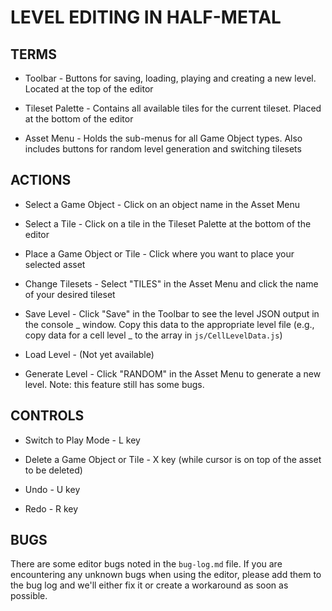 # LEVEL EDITING IN HALF-METAL

## TERMS

- Toolbar - Buttons for saving, loading, playing and creating a new level. Located at the top of the editor

- Tileset Palette - Contains all available tiles for the current tileset. Placed at the bottom of the editor

- Asset Menu - Holds the sub-menus for all Game Object types. Also includes buttons for random level generation and switching tilesets

## ACTIONS

- Select a Game Object - Click on an object name in the Asset Menu

- Select a Tile - Click on a tile in the Tileset Palette at the bottom of the editor

- Place a Game Object or Tile - Click where you want to place your selected asset

- Change Tilesets - Select "TILES" in the Asset Menu and click the name of your desired tileset

- Save Level - Click "Save" in the Toolbar to see the level JSON output in the console _ window. Copy this data to the appropriate level file (e.g., copy data for a cell level _ to the array in `js/CellLevelData.js`)

- Load Level - (Not yet available)

- Generate Level - Click "RANDOM" in the Asset Menu to generate a new level. Note: this feature still has some bugs.

## CONTROLS

- Switch to Play Mode - L key

- Delete a Game Object or Tile - X key (while cursor is on top of the asset to be deleted)

- Undo - U key

- Redo - R key

## BUGS

There are some editor bugs noted in the `bug-log.md` file. If you are encountering any unknown bugs when using the editor, please add them to the bug log and we'll either fix it or create a workaround as soon as possible.
